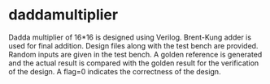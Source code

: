 # daddamultiplier
 
Dadda multiplier of  16*16 is designed using Verilog. 
 Brent-Kung adder is used for final addition.
 Design files along with the test bench are provided.
 Random inputs are given in the test bench. A golden reference is generated and the actual result is compared with the golden result for the verification of the design.
 A flag=0 indicates the correctness of the design.

